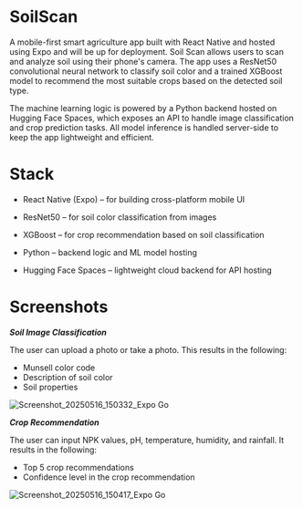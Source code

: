 
# SoilScan

A mobile-first smart agriculture app built with React Native and hosted using Expo and will be up for deployment. Soil Scan allows users to scan and analyze soil using their phone's camera. The app uses a ResNet50 convolutional neural network to classify soil color and a trained XGBoost model to recommend the most suitable crops based on the detected soil type.

The machine learning logic is powered by a Python backend hosted on Hugging Face Spaces, which exposes an API to handle image classification and crop prediction tasks. All model inference is handled server-side to keep the app lightweight and efficient.

# Stack


- React Native (Expo) – for building cross-platform mobile UI

- ResNet50 – for soil color classification from images

- XGBoost – for crop recommendation based on soil classification

- Python – backend logic and ML model hosting

- Hugging Face Spaces – lightweight cloud backend for API hosting

# Screenshots


**_Soil Image Classification_**

The user can upload a photo or take a photo. This results in the following:
- Munsell color code
- Description of soil color
- Soil properties
  
![Screenshot_20250516_150332_Expo Go](https://github.com/user-attachments/assets/b2eb372c-c96a-4467-9677-1b69eb607890)





**_Crop Recommendation_**

The user can input NPK values, pH, temperature, humidity, and rainfall. It results in the following:
- Top 5 crop recommendations
- Confidence level in the crop recommendation
  
![Screenshot_20250516_150417_Expo Go](https://github.com/user-attachments/assets/472242c9-df5f-4278-9297-b03dd95d81f9)


